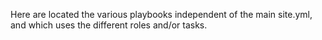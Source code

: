 Here are located the various playbooks independent of the main site.yml, and which uses the different roles and/or tasks.

